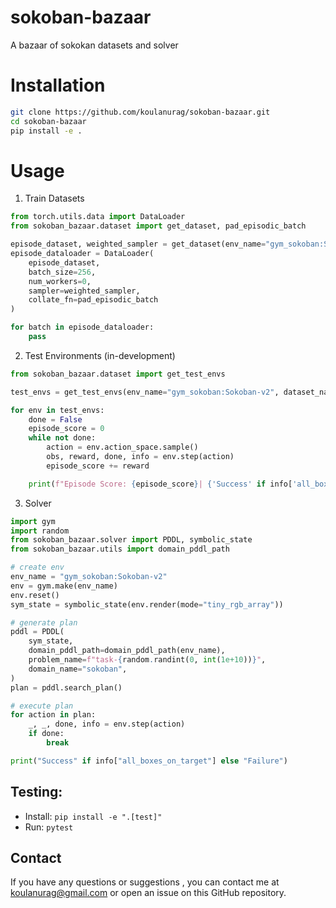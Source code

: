 # sokoban-bazaar

A bazaar of sokokan datasets and solver

# Installation

   ```bash
   git clone https://github.com/koulanurag/sokoban-bazaar.git
   cd sokoban-bazaar
   pip install -e .
   ```

# Usage

1. Train Datasets

```python
from torch.utils.data import DataLoader
from sokoban_bazaar.dataset import get_dataset, pad_episodic_batch

episode_dataset, weighted_sampler = get_dataset(env_name="gym_sokoban:Sokoban-v2", dataset_name="expert")
episode_dataloader = DataLoader(
    episode_dataset,
    batch_size=256,
    num_workers=0,
    sampler=weighted_sampler,
    collate_fn=pad_episodic_batch
)

for batch in episode_dataloader:
    pass

```

2. Test Environments (in-development)

```python
from sokoban_bazaar.dataset import get_test_envs

test_envs = get_test_envs(env_name="gym_sokoban:Sokoban-v2", dataset_name="expert")

for env in test_envs:
    done = False
    episode_score = 0
    while not done:
        action = env.action_space.sample()
        obs, reward, done, info = env.step(action)
        episode_score += reward

    print(f"Episode Score: {episode_score}| {'Success' if info['all_boxes_on_target'] else 'Failure'}")
```

3. Solver

```python
import gym
import random
from sokoban_bazaar.solver import PDDL, symbolic_state
from sokoban_bazaar.utils import domain_pddl_path

# create env
env_name = "gym_sokoban:Sokoban-v2"
env = gym.make(env_name)
env.reset()
sym_state = symbolic_state(env.render(mode="tiny_rgb_array"))

# generate plan
pddl = PDDL(
    sym_state,
    domain_pddl_path=domain_pddl_path(env_name),
    problem_name=f"task-{random.randint(0, int(1e+10))}",
    domain_name="sokoban",
)
plan = pddl.search_plan()

# execute plan
for action in plan:
    _, _, done, info = env.step(action)
    if done:
        break

print("Success" if info["all_boxes_on_target"] else "Failure")
```

## Testing:

- Install: ```pip install -e ".[test]" ```
- Run: ```pytest```

## Contact

If you have any questions or suggestions , you can contact me at koulanurag@gmail.com or open an issue on this GitHub repository.
